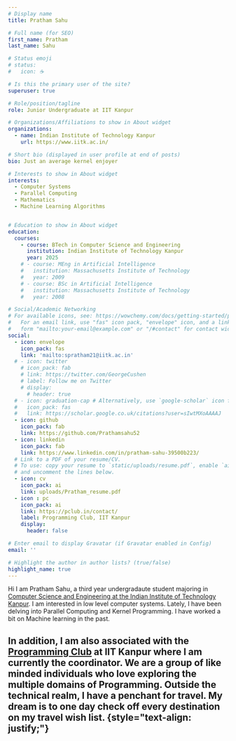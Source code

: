 ```yaml
---
# Display name
title: Pratham Sahu

# Full name (for SEO)
first_name: Pratham
last_name: Sahu

# Status emoji
# status:
#   icon: ☕️

# Is this the primary user of the site?
superuser: true

# Role/position/tagline
role: Junior Undergraduate at IIT Kanpur

# Organizations/Affiliations to show in About widget
organizations:
  - name: Indian Institute of Technology Kanpur
    url: https://www.iitk.ac.in/

# Short bio (displayed in user profile at end of posts)
bio: Just an average kernel enjoyer

# Interests to show in About widget
interests:
  - Computer Systems
  - Parallel Computing
  - Mathematics
  - Machine Learning Algorithms


# Education to show in About widget
education:
  courses:
    - course: BTech in Computer Science and Engineering
      institution: Indian Institute of Technology Kanpur
      year: 2025
    # - course: MEng in Artificial Intelligence
    #   institution: Massachusetts Institute of Technology
    #   year: 2009
    # - course: BSc in Artificial Intelligence
    #   institution: Massachusetts Institute of Technology
    #   year: 2008

# Social/Academic Networking
# For available icons, see: https://wowchemy.com/docs/getting-started/page-builder/#icons
#   For an email link, use "fas" icon pack, "envelope" icon, and a link in the
#   form "mailto:your-email@example.com" or "/#contact" for contact widget.
social:
  - icon: envelope
    icon_pack: fas
    link: 'mailto:spratham21@iitk.ac.in'
  # - icon: twitter
    # icon_pack: fab
    # link: https://twitter.com/GeorgeCushen
    # label: Follow me on Twitter
    # display:
      # header: true
  # - icon: graduation-cap # Alternatively, use `google-scholar` icon from `ai` icon pack
  #   icon_pack: fas
  #   link: https://scholar.google.co.uk/citations?user=sIwtMXoAAAAJ
  - icon: github
    icon_pack: fab
    link: https://github.com/Prathamsahu52
  - icon: linkedin
    icon_pack: fab
    link: https://www.linkedin.com/in/pratham-sahu-39500b223/
  # Link to a PDF of your resume/CV.
  # To use: copy your resume to `static/uploads/resume.pdf`, enable `ai` icons in `params.yaml`,
  # and uncomment the lines below.
  - icon: cv
    icon_pack: ai
    link: uploads/Pratham_resume.pdf
  - icon : pc
    icon_pack: ai
    link: https://pclub.in/contact/
    label: Programming Club, IIT Kanpur
    display:
      header: false

# Enter email to display Gravatar (if Gravatar enabled in Config)
email: ''

# Highlight the author in author lists? (true/false)
highlight_name: true
---
```

Hi I am Pratham Sahu, a third year undergradaute student majoring in [Computer Science and Engineering at the Indian Institute of Technology Kanpur](https://cse.iitk.ac.in/). I am interested in low level computer systems. Lately, I have been
delving into Parallel Computing and Kernel Programming. I have worked a bit on Machine learning in the past.

In addition, I am also associated with the [Programming Club](https://pclub.in/contact/) at IIT Kanpur where I am currently the coordinator. We are a group of like minded individuals who love exploring the multiple domains of Programming. 
Outside the technical realm, I have a penchant for travel. My dream is to one day check off every destination on my travel wish list.
{style="text-align: justify;"}
---
